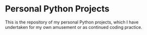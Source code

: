 # Personal Python Projects
This is the repository of my personal Python projects, which I have undertaken for my own amusement or as continued coding practice.
